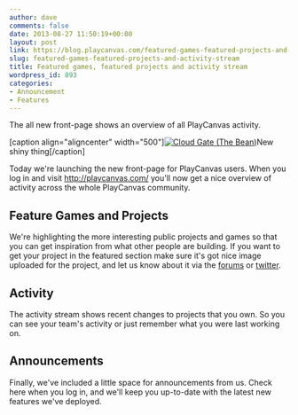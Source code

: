 ```yaml
---
author: dave
comments: false
date: 2013-08-27 11:50:19+00:00
layout: post
link: https://blog.playcanvas.com/featured-games-featured-projects-and-activity-stream/
slug: featured-games-featured-projects-and-activity-stream
title: Featured games, featured projects and activity stream
wordpress_id: 893
categories:
- Announcement
- Features
---
```


The all new front-page shows an overview of all PlayCanvas activity.

[caption align="aligncenter" width="500"][![Cloud Gate (The Bean)](http://farm1.staticflickr.com/1/414896_925f2c7a1c.jpg)](http://www.flickr.com/photos/josh/414896/)New shiny thing[/caption]

Today we're launching the new front-page for PlayCanvas users. When you log in and visit http://playcanvas.com/ you'll now get a nice overview of activity across the whole PlayCanvas community.



## Feature Games and Projects



We're highlighting the more interesting public projects and games so that you can get inspiration from what other people are building. If you want to get your project in the featured section make sure it's got nice image uploaded for the project, and let us know about it via the [forums](http://forum.playcanvas.com) or [twitter](http://twitter.com/playcanvas).



## Activity


The activity stream shows recent changes to projects that you own. So you can see your team's activity or just remember what you were last working on.



## Announcements



Finally, we've included a little space for announcements from us. Check here when you log in, and we'll keep you up-to-date with the latest new features we've deployed.
